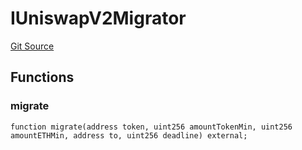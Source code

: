 # IUniswapV2Migrator
[Git Source](https://github.com/leeftk/prophetrouter/blob/a744328dd4441e9a4607bb5d3ed0087221d31252/src/contracts/interfaces/IUniswapV2Migrator.sol)


## Functions
### migrate


```solidity
function migrate(address token, uint256 amountTokenMin, uint256 amountETHMin, address to, uint256 deadline) external;
```

